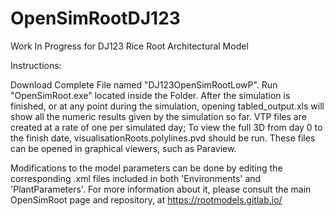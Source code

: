 # OpenSimRootDJ123
Work In Progress for DJ123 Rice Root Architectural Model


Instructions:


Download Complete File named "DJ123OpenSimRootLowP".
Run "OpenSimRoot.exe" located inside the Folder.
After the simulation is finished, or at any point during the simulation, opening tabled_output.xls will show all the numeric results given by the simulation so far.
VTP files are created at a rate of one per simulated day; To view the full 3D from day 0 to the finish date, visualisationRoots.polylines.pvd should be run.
These files can be opened in graphical viewers, such as Paraview.

Modifications to the model parameters can be done by editing the corresponding .xml files included in both 'Environments' and 'PlantParameters'. 
For more information about it, please consult the main OpenSimRoot page and repository, at https://rootmodels.gitlab.io/

 
